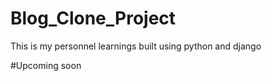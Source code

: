 # Blog_Clone_Project
This is my personnel learnings built using python and django





#Upcoming soon
